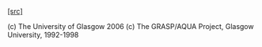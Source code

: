 [[src]](https://github.com/ghc/ghc/tree/master/compiler/basicTypes/VarSet.hs)

(c) The University of Glasgow 2006
(c) The GRASP/AQUA Project, Glasgow University, 1992-1998

